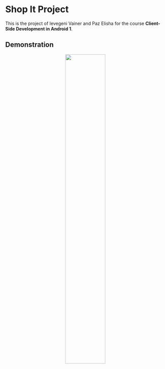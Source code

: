 # Shop It Project

This is the project of Ievegeni Vainer and Paz Elisha for the course **Client-Side Development in Android 1**.

## Demonstration
<p align="center">
<img src="./shopit_demonstration.gif" width="50%" />
</p>
